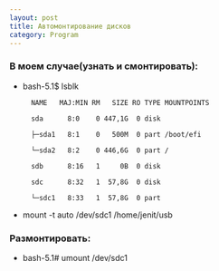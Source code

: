 ```yaml
---
layout: post
title: Автомонтирование дисков
category: Program
---
```


### В моем случае(узнать и смонтировать):

- bash-5.1$ lsblk

        NAME   MAJ:MIN RM   SIZE RO TYPE MOUNTPOINTS

        sda      8:0    0 447,1G  0 disk

        ├─sda1   8:1    0   500M  0 part /boot/efi

        └─sda2   8:2    0 446,6G  0 part /

        sdb      8:16   1     0B  0 disk

        sdc      8:32   1  57,8G  0 disk

        └─sdc1   8:33   1  57,8G  0 part

- mount -t auto /dev/sdc1 /home/jenit/usb

### Размонтировать:

- bash-5.1# umount /dev/sdc1


